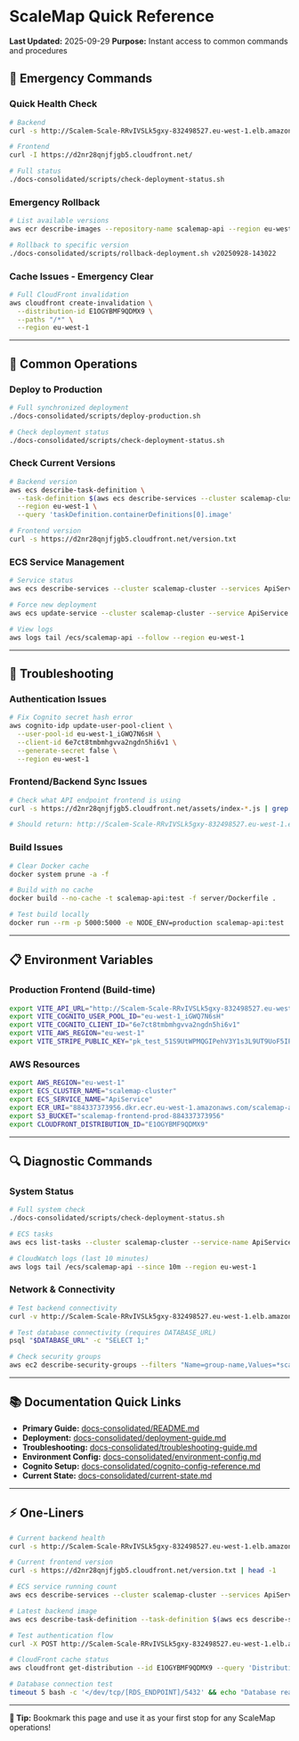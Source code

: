 # ScaleMap Quick Reference

**Last Updated:** 2025-09-29
**Purpose:** Instant access to common commands and procedures

## 🚀 **Emergency Commands**

### **Quick Health Check**
```bash
# Backend
curl -s http://Scalem-Scale-RRvIVSLk5gxy-832498527.eu-west-1.elb.amazonaws.com/health | jq .

# Frontend
curl -I https://d2nr28qnjfjgb5.cloudfront.net/

# Full status
./docs-consolidated/scripts/check-deployment-status.sh
```

### **Emergency Rollback**
```bash
# List available versions
aws ecr describe-images --repository-name scalemap-api --region eu-west-1 --query 'imageDetails[*].imageTags[0]' --output table

# Rollback to specific version
./docs-consolidated/scripts/rollback-deployment.sh v20250928-143022
```

### **Cache Issues - Emergency Clear**
```bash
# Full CloudFront invalidation
aws cloudfront create-invalidation \
  --distribution-id E1OGYBMF9QDMX9 \
  --paths "/*" \
  --region eu-west-1
```

---

## 🔧 **Common Operations**

### **Deploy to Production**
```bash
# Full synchronized deployment
./docs-consolidated/scripts/deploy-production.sh

# Check deployment status
./docs-consolidated/scripts/check-deployment-status.sh
```

### **Check Current Versions**
```bash
# Backend version
aws ecs describe-task-definition \
  --task-definition $(aws ecs describe-services --cluster scalemap-cluster --services ApiService --region eu-west-1 --query 'services[0].taskDefinition' --output text) \
  --region eu-west-1 \
  --query 'taskDefinition.containerDefinitions[0].image'

# Frontend version
curl -s https://d2nr28qnjfjgb5.cloudfront.net/version.txt
```

### **ECS Service Management**
```bash
# Service status
aws ecs describe-services --cluster scalemap-cluster --services ApiService --region eu-west-1

# Force new deployment
aws ecs update-service --cluster scalemap-cluster --service ApiService --force-new-deployment --region eu-west-1

# View logs
aws logs tail /ecs/scalemap-api --follow --region eu-west-1
```

---

## 🚨 **Troubleshooting**

### **Authentication Issues**
```bash
# Fix Cognito secret hash error
aws cognito-idp update-user-pool-client \
  --user-pool-id eu-west-1_iGWQ7N6sH \
  --client-id 6e7ct8tmbmhgvva2ngdn5hi6v1 \
  --generate-secret false \
  --region eu-west-1
```

### **Frontend/Backend Sync Issues**
```bash
# Check what API endpoint frontend is using
curl -s https://d2nr28qnjfjgb5.cloudfront.net/assets/index-*.js | grep -o 'http://[^"]*elb\.amazonaws\.com'

# Should return: http://Scalem-Scale-RRvIVSLk5gxy-832498527.eu-west-1.elb.amazonaws.com
```

### **Build Issues**
```bash
# Clear Docker cache
docker system prune -a -f

# Build with no cache
docker build --no-cache -t scalemap-api:test -f server/Dockerfile .

# Test build locally
docker run --rm -p 5000:5000 -e NODE_ENV=production scalemap-api:test
```

---

## 📋 **Environment Variables**

### **Production Frontend (Build-time)**
```bash
export VITE_API_URL="http://Scalem-Scale-RRvIVSLk5gxy-832498527.eu-west-1.elb.amazonaws.com"
export VITE_COGNITO_USER_POOL_ID="eu-west-1_iGWQ7N6sH"
export VITE_COGNITO_CLIENT_ID="6e7ct8tmbmhgvva2ngdn5hi6v1"
export VITE_AWS_REGION="eu-west-1"
export VITE_STRIPE_PUBLIC_KEY="pk_test_51S9UtWPMQGIPehV3Y1s3L9UT9UoF5IP6vNcE3a93cS2Quzf6WiiDywwVVc3vGAOfYuC3FqxduxwX0hV7uRXsqM4H00KDbCClOA"
```

### **AWS Resources**
```bash
export AWS_REGION="eu-west-1"
export ECS_CLUSTER_NAME="scalemap-cluster"
export ECS_SERVICE_NAME="ApiService"
export ECR_URI="884337373956.dkr.ecr.eu-west-1.amazonaws.com/scalemap-api"
export S3_BUCKET="scalemap-frontend-prod-884337373956"
export CLOUDFRONT_DISTRIBUTION_ID="E1OGYBMF9QDMX9"
```

---

## 🔍 **Diagnostic Commands**

### **System Status**
```bash
# Full system check
./docs-consolidated/scripts/check-deployment-status.sh

# ECS tasks
aws ecs list-tasks --cluster scalemap-cluster --service-name ApiService --region eu-west-1

# CloudWatch logs (last 10 minutes)
aws logs tail /ecs/scalemap-api --since 10m --region eu-west-1
```

### **Network & Connectivity**
```bash
# Test backend connectivity
curl -v http://Scalem-Scale-RRvIVSLk5gxy-832498527.eu-west-1.elb.amazonaws.com/health

# Test database connectivity (requires DATABASE_URL)
psql "$DATABASE_URL" -c "SELECT 1;"

# Check security groups
aws ec2 describe-security-groups --filters "Name=group-name,Values=*scalemap*" --region eu-west-1
```

---

## 📚 **Documentation Quick Links**

- **Primary Guide:** [docs-consolidated/README.md](./README.md)
- **Deployment:** [docs-consolidated/deployment-guide.md](./deployment-guide.md)
- **Troubleshooting:** [docs-consolidated/troubleshooting-guide.md](./troubleshooting-guide.md)
- **Environment Config:** [docs-consolidated/environment-config.md](./environment-config.md)
- **Cognito Setup:** [docs-consolidated/cognito-config-reference.md](./cognito-config-reference.md)
- **Current State:** [docs-consolidated/current-state.md](./current-state.md)

---

## ⚡ **One-Liners**

```bash
# Current backend health
curl -s http://Scalem-Scale-RRvIVSLk5gxy-832498527.eu-west-1.elb.amazonaws.com/health | jq .status

# Current frontend version
curl -s https://d2nr28qnjfjgb5.cloudfront.net/version.txt | head -1

# ECS service running count
aws ecs describe-services --cluster scalemap-cluster --services ApiService --region eu-west-1 --query 'services[0].runningCount'

# Latest backend image
aws ecs describe-task-definition --task-definition $(aws ecs describe-services --cluster scalemap-cluster --services ApiService --region eu-west-1 --query 'services[0].taskDefinition' --output text) --region eu-west-1 --query 'taskDefinition.containerDefinitions[0].image' --output text

# Test authentication flow
curl -X POST http://Scalem-Scale-RRvIVSLk5gxy-832498527.eu-west-1.elb.amazonaws.com/api/auth/test

# CloudFront cache status
aws cloudfront get-distribution --id E1OGYBMF9QDMX9 --query 'Distribution.Status'

# Database connection test
timeout 5 bash -c '</dev/tcp/[RDS_ENDPOINT]/5432' && echo "Database reachable" || echo "Database unreachable"
```

---

**🔧 Tip:** Bookmark this page and use it as your first stop for any ScaleMap operations!
